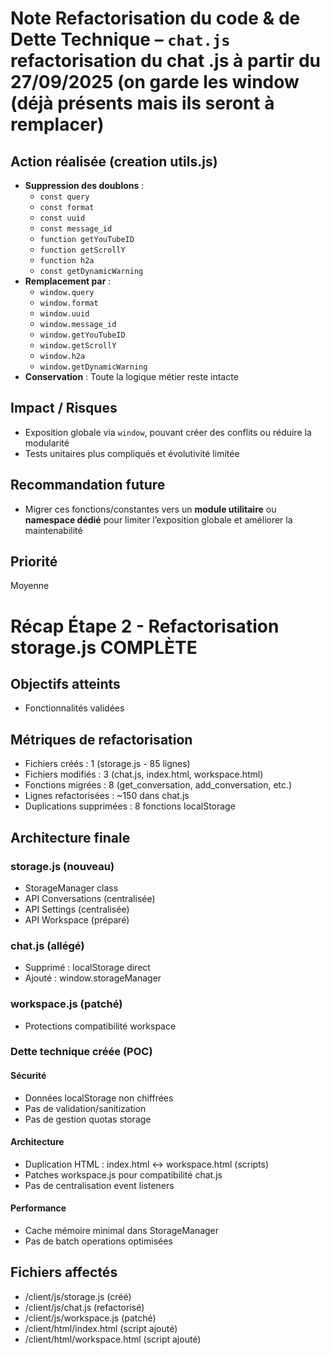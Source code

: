 # Note Refactorisation du code & de Dette Technique – `chat.js` refactorisation du chat .js à partir du 27/09/2025 (on garde les window (déjà présents mais ils seront à remplacer)

## Action réalisée (creation utils.js)
- **Suppression des doublons** : 
  - `const query`
  - `const format`
  - `const uuid`
  - `const message_id`
  - `function getYouTubeID`
  - `function getScrollY`
  - `function h2a`
  - `const getDynamicWarning`
- **Remplacement par** : 
  - `window.query`
  - `window.format`
  - `window.uuid`
  - `window.message_id`
  - `window.getYouTubeID`
  - `window.getScrollY`
  - `window.h2a`
  - `window.getDynamicWarning`
- **Conservation** : Toute la logique métier reste intacte

## Impact / Risques
- Exposition globale via `window`, pouvant créer des conflits ou réduire la modularité
- Tests unitaires plus compliqués et évolutivité limitée

## Recommandation future
- Migrer ces fonctions/constantes vers un **module utilitaire** ou **namespace dédié** pour limiter l’exposition globale et améliorer la maintenabilité

## Priorité
Moyenne

# Récap Étape 2 - Refactorisation storage.js COMPLÈTE

## Objectifs atteints
- Fonctionnalités validées

## Métriques de refactorisation
- Fichiers créés : 1 (storage.js - 85 lignes)  
- Fichiers modifiés : 3 (chat.js, index.html, workspace.html)  
- Fonctions migrées : 8 (get_conversation, add_conversation, etc.)  
- Lignes refactorisées : ~150 dans chat.js  
- Duplications supprimées : 8 fonctions localStorage  

## Architecture finale

### storage.js (nouveau)
- StorageManager class  
- API Conversations (centralisée)  
- API Settings (centralisée)  
- API Workspace (préparé)  

### chat.js (allégé)
- Supprimé : localStorage direct  
- Ajouté : window.storageManager  

### workspace.js (patché)
- Protections compatibilité workspace  

### Dette technique créée (POC)

#### Sécurité
- Données localStorage non chiffrées  
- Pas de validation/sanitization  
- Pas de gestion quotas storage  

#### Architecture
- Duplication HTML : index.html ↔ workspace.html (scripts)  
- Patches workspace.js pour compatibilité chat.js  
- Pas de centralisation event listeners  

#### Performance
- Cache mémoire minimal dans StorageManager  
- Pas de batch operations optimisées  

## Fichiers affectés
- /client/js/storage.js (créé)  
- /client/js/chat.js (refactorisé)  
- /client/js/workspace.js (patché)  
- /client/html/index.html (script ajouté)  
- /client/html/workspace.html (script ajouté)  

